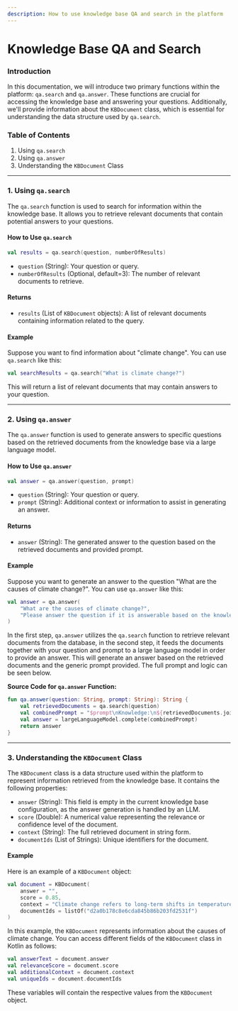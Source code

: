 ```yaml
---
description: How to use knowledge base QA and search in the platform
---
```


# Knowledge Base QA and Search

### Introduction

In this documentation, we will introduce two primary functions within the platform: `qa.search` and `qa.answer`. These functions are crucial for accessing the knowledge base and answering your questions. Additionally, we'll provide information about the `KBDocument` class, which is essential for understanding the data structure used by `qa.search`.

### Table of Contents

1. Using `qa.search`
2. Using `qa.answer`
3. Understanding the `KBDocument` Class

***

### 1. Using `qa.search`

The `qa.search` function is used to search for information within the knowledge base. It allows you to retrieve relevant documents that contain potential answers to your questions.

#### How to Use `qa.search`

```kotlin
val results = qa.search(question, numberOfResults)
```

* `question` (String): Your question or query.
* `numberOfResults` (Optional, default=3): The number of relevant documents to retrieve.

#### Returns

* `results` (List of `KBDocument` objects): A list of relevant documents containing information related to the query.

#### Example

Suppose you want to find information about "climate change". You can use `qa.search` like this:

```kotlin
val searchResults = qa.search("What is climate change?")
```

This will return a list of relevant documents that may contain answers to your question.

***

### 2. Using `qa.answer`

The `qa.answer` function is used to generate answers to specific questions based on the retrieved documents from the knowledge base via a large language model.

#### How to Use `qa.answer`

```kotlin
val answer = qa.answer(question, prompt)
```

* `question` (String): Your question or query.
* `prompt` (String): Additional context or information to assist in generating an answer.

#### Returns

* `answer` (String): The generated answer to the question based on the retrieved documents and provided prompt.

#### Example

Suppose you want to generate an answer to the question "What are the causes of climate change?". You can use `qa.answer` like this:

```kotlin
val answer = qa.answer(
    "What are the causes of climate change?",
    "Please answer the question if it is answerable based on the knowledge provided."
)
```

In the first step, `qa.answer` utilizes the `qa.search` function to retrieve relevant documents from the database, in the second step, it feeds the documents together with your question and prompt to a large language model in order to provide an answer. This will generate an answer based on the retrieved documents and the generic prompt provided. The full prompt and logic can be seen below.

**Source Code for `qa.answer` Function:**

```kotlin
fun qa.answer(question: String, prompt: String): String {
    val retrievedDocuments = qa.search(question)
    val combinedPrompt = "$prompt\nKnowledge:\n${retrievedDocuments.joinToString(separator = "\n", prefix = "- ")}\nQuestion: $question\nAnswer:"
    val answer = largeLanguageModel.complete(combinedPrompt)
    return answer
}
```

***

### 3. Understanding the `KBDocument` Class

The `KBDocument` class is a data structure used within the platform to represent information retrieved from the knowledge base. It contains the following properties:

* `answer` (String): This field is empty in the current knowledge base configuration, as the answer generation is handled by an LLM.
* `score` (Double): A numerical value representing the relevance or confidence level of the document.
* `context` (String): The full retrieved document in string form.
* `documentIds` (List of Strings): Unique identifiers for the document.

#### Example

Here is an example of a `KBDocument` object:

```kotlin
val document = KBDocument(
    answer = "",
    score = 0.85,
    context = "Climate change refers to long-term shifts in temperatures and weather patterns. These shifts may be natural, but since the 1800s, human activities have been the main driver of climate change, primarily due to the burning of fossil fuels (like coal, oil, and gas) which produces heat-trapping gases.",
    documentIds = listOf("d2a0b178c8e6cda845b86b203fd2531f")
)
```

In this example, the `KBDocument` represents information about the causes of climate change. You can access different fields of the `KBDocument` class in Kotlin as follows:

```kotlin
val answerText = document.answer
val relevanceScore = document.score
val additionalContext = document.context
val uniqueIds = document.documentIds
```

These variables will contain the respective values from the `KBDocument` object.
